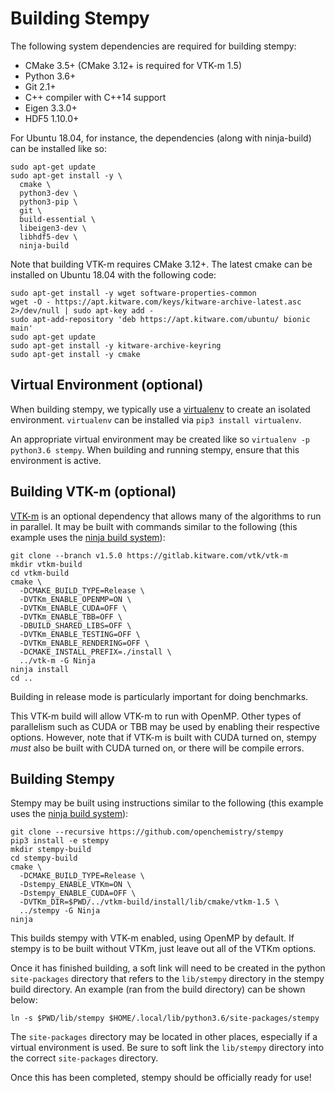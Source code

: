 Building Stempy
===============

The following system dependencies are required for building stempy:

 * CMake 3.5+ (CMake 3.12+ is required for VTK-m 1.5)
 * Python 3.6+
 * Git 2.1+
 * C++ compiler with C++14 support
 * Eigen 3.3.0+
 * HDF5 1.10.0+

For Ubuntu 18.04, for instance, the dependencies (along with ninja-build) can
be installed like so:
```
sudo apt-get update
sudo apt-get install -y \
  cmake \
  python3-dev \
  python3-pip \
  git \
  build-essential \
  libeigen3-dev \
  libhdf5-dev \
  ninja-build
```

Note that building VTK-m requires CMake 3.12+. The latest cmake can be
installed on Ubuntu 18.04 with the following code:
```
sudo apt-get install -y wget software-properties-common
wget -O - https://apt.kitware.com/keys/kitware-archive-latest.asc 2>/dev/null | sudo apt-key add -
sudo apt-add-repository 'deb https://apt.kitware.com/ubuntu/ bionic main'
sudo apt-get update
sudo apt-get install -y kitware-archive-keyring
sudo apt-get install -y cmake
```

Virtual Environment (optional)
------------------------------
When building stempy, we typically use a [virtualenv](https://virtualenv.pypa.io/en/latest/)
to create an isolated environment. `virtualenv` can be installed via `pip3 install virtualenv`.

An appropriate virtual environment may be created like so `virtualenv -p python3.6 stempy`. When
building and running stempy, ensure that this environment is active.

Building VTK-m (optional)
-------------------------
[VTK-m](https://gitlab.kitware.com/vtk/vtk-m) is an optional dependency that allows many
of the algorithms to run in parallel. It may be built with commands similar to the
following (this example uses the [ninja build system](https://ninja-build.org/)):
```
git clone --branch v1.5.0 https://gitlab.kitware.com/vtk/vtk-m
mkdir vtkm-build
cd vtkm-build
cmake \
  -DCMAKE_BUILD_TYPE=Release \
  -DVTKm_ENABLE_OPENMP=ON \
  -DVTKm_ENABLE_CUDA=OFF \
  -DVTKm_ENABLE_TBB=OFF \
  -DBUILD_SHARED_LIBS=OFF \
  -DVTKm_ENABLE_TESTING=OFF \
  -DVTKm_ENABLE_RENDERING=OFF \
  -DCMAKE_INSTALL_PREFIX=./install \
  ../vtk-m -G Ninja
ninja install
cd ..
 ````
Building in release mode is particularly important for doing benchmarks.

This VTK-m build will allow VTK-m to run with OpenMP. Other types of parallelism
such as CUDA or TBB may be used by enabling their respective options. However,
note that if VTK-m is built with CUDA turned on, stempy *must* also be
built with CUDA turned on, or there will be compile errors.

Building Stempy
---------------
Stempy may be built using instructions similar to the following
(this example uses the [ninja build system](https://ninja-build.org/)):
```
git clone --recursive https://github.com/openchemistry/stempy
pip3 install -e stempy
mkdir stempy-build
cd stempy-build
cmake \
  -DCMAKE_BUILD_TYPE=Release \
  -Dstempy_ENABLE_VTKm=ON \
  -Dstempy_ENABLE_CUDA=OFF \
  -DVTKm_DIR=$PWD/../vtkm-build/install/lib/cmake/vtkm-1.5 \
  ../stempy -G Ninja
ninja
```

This builds stempy with VTK-m enabled, using OpenMP by default. If stempy is to be
built without VTKm, just leave out all of the VTKm options.

Once it has finished building, a soft link will need to be created in the python
`site-packages` directory that refers to the `lib/stempy` directory in the stempy
build directory. An example (ran from the build directory) can be shown below:
```
ln -s $PWD/lib/stempy $HOME/.local/lib/python3.6/site-packages/stempy
```

The `site-packages` directory may be located in other places, especially
if a virtual environment is used. Be sure to soft link the `lib/stempy`
directory into the correct `site-packages` directory.

Once this has been completed, stempy should be officially ready for use!
